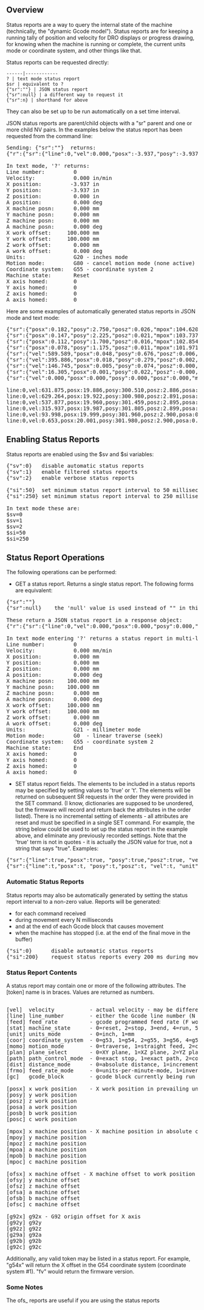 ## Overview
Status reports are a way to query the internal state of the machine (technically, the "dynamic Gcode model"). Status reports are for keeping a running tally of position and velocity for DRO displays or progress drawing, for knowing when the machine is running or complete, the current units mode or coordinate system, and other things like that.

Status reports can be requested directly:

	------|------------
	? | text mode status report
	$sr | equivalent to ?
	{"sr":""} | JSON status report
	{"sr":null} | a different way to request it
	{"sr":n} | shorthand for above

They can also be set up to be run automatically on a set time interval.

JSON status reports are parent/child objects with a "sr" parent and one or more child NV pairs. In the examples below the status report has been requested from the command line:
<pre>
Sending: {"sr":""}  returns:  
{"r":{"sr":{"line":0,"vel":0.000,"posx":-3.937,"posy":-3.937,"posz":0.000,"posa":0.000,"mpox":0.000,"mpoy":0.000,"mpoz":0.000,"mpoa":0.000,"ofsx":100.000,"ofsy":100.000,"ofsz":0.000,"ofsa":0.000,"unit":0,"momo":4,"coor":2,"stat":1,"homx":0,"homy":0,"homz":0,"homa":0},"f":[1,0,10,1755]}}

In text mode, '?' returns:
Line number:         0
Velocity:            0.000 in/min
X position:         -3.937 in
Y position:         -3.937 in
Z position:          0.000 in
A position:          0.000 deg
X machine posn:      0.000 mm
Y machine posn:      0.000 mm
Z machine posn:      0.000 mm
A machine posn:      0.000 deg
X work offset:     100.000 mm
Y work offset:     100.000 mm
Z work offset:       0.000 mm
A work offset:       0.000 deg
Units:               G20 - inches mode
Motion mode:         G80 - cancel motion mode (none active)
Coordinate system:   G55 - coordinate system 2
Machine state:       Reset
X axis homed:        0
Y axis homed:        0
Z axis homed:        0
A axis homed:        0
</pre>

Here are some examples of automatically generated status reports in JSON mode and text mode: 
<pre>
{"sr":{"posx":0.182,"posy":2.750,"posz":0.026,"mpox":104.620,"mpoy":169.839,"mpoz":0.663}}
{"sr":{"posx":0.147,"posy":2.225,"posz":0.021,"mpox":103.737,"mpoy":156.507,"mpoz":0.535}}
{"sr":{"posx":0.112,"posy":1.700,"posz":0.016,"mpox":102.854,"mpoy":143.176,"mpoz":0.407}}
{"sr":{"posx":0.078,"posy":1.175,"posz":0.011,"mpox":101.971,"mpoy":129.845,"mpoz":0.279}}
{"sr":{"vel":589.589,"posx":0.048,"posy":0.676,"posz":0.006,"mpox":101.132,"mpoy":117.173,"mpoz":0.158}}
{"sr":{"vel":395.886,"posx":0.018,"posy":0.279,"posz":0.002,"mpox":100.464,"mpoy":107.088,"mpoz":0.061}}
{"sr":{"vel":146.745,"posx":0.005,"posy":0.074,"posz":0.000,"mpox":100.119,"mpoy":101.874,"mpoz":0.011}}
{"sr":{"vel":16.305,"posx":0.001,"posy":0.022,"posz":-0.000,"mpox":100.031,"mpoy":100.549,"mpoz":-0.002}}
{"sr":{"vel":0.000,"posx":0.000,"posy":0.000,"posz":0.000,"mpox":100.000,"mpoy":100.000,"mpoz":0.000,"stat":3}}

line:0,vel:631.875,posx:19.886,posy:300.510,posz:2.886,posa:0.000,mpox:605.094,mpoy:7732.955,mpoz:73.307,mpoa:0.000,ofsx:100.000,ofsy:100.000,ofsz:0.000,ofsa:0.000,unit:0,momo:0,coor:2,stat:5,homx:0,homy:0,homz:0,homa:0
line:0,vel:629.264,posx:19.922,posy:300.980,posz:2.891,posa:0.000,mpox:606.027,mpoy:7744.886,mpoz:73.420,mpoa:0.000,ofsx:100.000,ofsy:100.000,ofsz:0.000,ofsa:0.000,unit:0,momo:0,coor:2,stat:5,homx:0,homy:0,homz:0,homa:0
line:0,vel:537.877,posx:19.960,posy:301.459,posz:2.895,posa:0.000,mpox:606.979,mpoy:7758.124,mpoz:73.545,mpoa:0.000,ofsx:100.000,ofsy:100.000,ofsz:0.000,ofsa:0.000,unit:0,momo:0,coor:2,stat:5,homx:0,homy:0,homz:0,homa:0
line:0,vel:315.937,posx:19.987,posy:301.805,posz:2.899,posa:0.000,mpox:607.714,mpoy:7766.438,mpoz:73.624,mpoa:0.000,ofsx:100.000,ofsy:100.000,ofsz:0.000,ofsa:0.000,unit:0,momo:0,coor:2,stat:5,homx:0,homy:0,homz:0,homa:0
line:0,vel:93.998,posx:19.999,posy:301.960,posz:2.900,posa:0.000,mpox:607.976,mpoy:7769.783,mpoz:73.656,mpoa:0.000,ofsx:100.000,ofsy:100.000,ofsz:0.000,ofsa:0.000,unit:0,momo:0,coor:2,stat:5,homx:0,homy:0,homz:0,homa:0
line:0,vel:0.653,posx:20.001,posy:301.980,posz:2.900,posa:0.000,mpox:608.016,mpoy:7770.301,mpoz:73.661,mpoa:0.000,ofsx:100.000,ofsy:100.000,ofsz:0.000,ofsa:0.000,unit:0,momo:0,coor:2,stat:5,homx:0,homy:0,homz:0,homa:0
</pre>

## Enabling Status Reports
Status reports are enabled using the $sv and $si variables:
<pre>
{"sv":0}   disable automatic status reports
{"sv":1}   enable filtered status reports
{"sv":2}   enable verbose status reports

{"si":50}  set minimum status report interval to 50 milliseconds
{"si":250} set minimum status report interval to 250 milliseconds (or whatever you want)

In text mode these are:
$sv=0
$sv=1
$sv=2
$si=50
$si=250
</pre>

## Status Report Operations
The following operations can be performed: 

* GET a status report. Returns a single status report. The following forms are equivalent:
<pre>
{"sr":""}
{"sr":null}    the 'null' value is used instead of "" in this case. Either are accepted.

These return a JSON status report in a response object:
{"r":{"sr":{"line":0,"vel":0.000,"posx":0.000,"posy":0.000,"posz":0.000,"posa":0.000,"mpox":100.000,"mpoy":100.000,"mpoz":0.000,"mpoa":0.000,"ofsx":100.000,"ofsy":100.000,"ofsz":0.000,"ofsa":0.000,"unit":1,"momo":0,"coor":2,"stat":3,"homx":0,"homy":0,"homz":0,"homa":0},"f":[1,0,10,5928]}}

In text mode entering '?' returns a status report in multi-line format:
Line number:         0
Velocity:            0.000 mm/min
X position:          0.000 mm
Y position:          0.000 mm
Z position:          0.000 mm
A position:          0.000 deg
X machine posn:    100.000 mm
Y machine posn:    100.000 mm
Z machine posn:      0.000 mm
A machine posn:      0.000 deg
X work offset:     100.000 mm
Y work offset:     100.000 mm
Z work offset:       0.000 mm
A work offset:       0.000 deg
Units:               G21 - millimeter mode
Motion mode:         G0  - linear traverse (seek)
Coordinate system:   G55 - coordinate system 2
Machine state:       End
X axis homed:        0
Y axis homed:        0
Z axis homed:        0
A axis homed:        0
</pre> 

* SET status report fields.  The elements to be included in a status reports may be specified by setting values to 'true' or 't'. The elements will be returned on subsequent SR requests in the order they were provided in the SET command. (I know, dictionaries are supposed to be unordered, but the firmware will record and return back the attributes in the order listed). There is no incremental setting of elements - all attributes are reset and must be specified in a single SET command. For example, the string below could be used to set up the status report in the example above, and eliminate any previously recorded settings. Note that the 'true' term is not in quotes - it is actually the JSON value for true, not a string that says "true". Examples:
<pre>
{"sr":{"line":true,"posx":true, "posy":true,"posz":true, "vel":true, "unit":true, "stat":true}}
{"sr":{"line":t,"posx":t, "posy":t,"posz":t, "vel":t, "unit":t, "stat":t}}
</pre> 

### Automatic Status Reports
Status reports may also be automatically generated by setting the status report interval to a non-zero value. Reports will be generated:
 * for each command received
 * during movement every N milliseconds
 * and at the end of each Gcode block that causes movement
 * when the machine has stopped (i.e. at the end of the final move in the buffer)

<pre>
{"si":0}      disable automatic status reports
{"si":200}    request status reports every 200 ms during movement
</pre> 

### Status Report Contents
A status report may contain one or more of the following attributes. The [token] name is in braces. Values are returned as numbers. 
<pre>

[vel]  velocity           - actual velocity - may be different than programmed feed rate 
[line] line_number        - either the Gcode line number (N word), or the auto-generated line count if N's are no present 
[feed] feed_rate          - gcode programmed feed rate (F word) 
[stat] machine_state      - 0=reset, 2=stop, 3=end, 4=run, 5=hold, 6=homing 
[unit] units_mode         - 0=inch, 1=mm
[coor] coordinate_system  - 0=g53, 1=g54, 2=g55, 3=g56, 4=g57, 5=g58, 6=g59
[momo] motion_mode        - 0=traverse, 1=straight feed, 2=cw arc, 3=ccw arc
[plan] plane_select       - 0=XY plane, 1=XZ plane, 2=YZ plane
[path] path_control_mode  - 0=exact stop, 1=exact path, 2=continuous
[dist] distance_mode      - 0=absolute distance, 1=incremental distance
[frmo] feed_rate_mode     - 0=units-per-minute-mode, 1=inverse-time-mode
[gc]   gcode_block        - gcode block currently being run

[posx] x work position    - X work position in prevailing units (mm or inch) 
[posy] y work position
[posz] z work position
[posa] a work position
[posb] b work position
[posc] c work position

[mpox] x machine position - X machine position in absolute coordinates in mm units ONLY
[mpoy] y machine position
[mpoz] z machine position
[mpoa] a machine position
[mpob] b machine position
[mpoc] c machine position

[ofsx] x machine offset - X machine offset to work position in absolute coordinates in mm units ONLY
[ofsy] y machine offset
[ofsz] z machine offset
[ofsa] a machine offset
[ofsb] b machine offset
[ofsc] c machine offset

[g92x] g92x - G92 origin offset for X axis
[g92y] g92y
[g92z] g92z
[g29a] g92a
[g92b] g92b
[g92c] g92c
</pre> 
Additionally, any valid token may be listed in a status report. For example, "g54x" will return the X offset in the G54 coordinate system (coordinate system #1). "fv" would return the firmware version. 

### Some Notes
The ofs_ reports are useful if you are using the status reports 